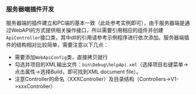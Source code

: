 ### 服务器端插件开发

​	服务器端的插件建立和PC端的基本一致（此处参考实例即可），由于服务器端是通过WebAPI的方式提供相关操作接口，所以需要引用相应的组件并创建`ApiController`接口类，其中dll的引用请参考示例程序进行依次添加。服务器端插件的结构相对比较简单，需要注意以下几点：

- 需要添加`WebApiConfig`类，直接拷贝就行
- 勾选并项目的XML输出文件：`bin\Debug\helpApi.xml`（选择项目右键菜单->点击属性->选择Build，即可找到XML document file）。
- 注意Controller的命名（XXXController）及目录结构（Controllers->V1->xxxController）
